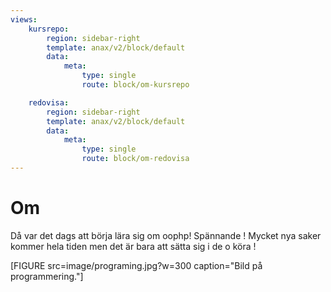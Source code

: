 ```yaml
---
views:
    kursrepo:
        region: sidebar-right
        template: anax/v2/block/default
        data:
            meta:
                type: single
                route: block/om-kursrepo

    redovisa:
        region: sidebar-right
        template: anax/v2/block/default
        data:
            meta:
                type: single
                route: block/om-redovisa
---
```

Om
=========================

Då var det dags att börja lära sig om oophp! Spännande ! Mycket nya saker kommer hela tiden men det är bara att sätta sig i de o köra !

[FIGURE src=image/programing.jpg?w=300 caption="Bild på programmering."]
